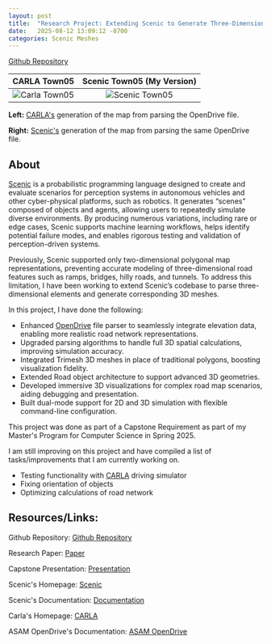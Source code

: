 ```yaml
---
layout: post
title:  "Research Project: Extending Scenic to Generate Three-Dimensional Meshes of Road Networks"
date:   2025-08-12 13:09:12 -0700
categories: Scenic Meshes
---
```


[Github Repository][github-repo]

CARLA Town05             |  Scenic Town05 (My Version)
:-------------------------:|:-------------------------:
![Carla Town05]({{site.baseurl}}/assets/Capstone/CARLA_Town05.png)  |  ![Scenic Town05]({{site.baseurl}}/assets/Capstone/Scenic_Town05.png)

**Left:** [CARLA's][carla] generation of the map from parsing the OpenDrive file.

**Right:** [Scenic's][scenic] generation of the map from parsing the same OpenDrive file.

## About

[Scenic][scenic] is a probabilistic programming language designed to create and evaluate scenarios for perception systems in autonomous vehicles and other cyber-physical platforms, such as robotics. It generates “scenes” composed of objects and agents, allowing users to repeatedly simulate diverse environments. By producing numerous variations, including rare or edge cases, Scenic supports machine learning workflows, helps identify potential failure modes, and enables rigorous testing and validation of perception-driven systems.

Previously, Scenic supported only two-dimensional polygonal map representations, preventing accurate modeling of three-dimensional road features such as ramps, bridges, hilly roads, and tunnels. To address this limitation, I have been working to extend Scenic’s codebase to parse three-dimensional elements and generate corresponding 3D meshes.

In this project, I have done the following:
- Enhanced [OpenDrive][opendrive] file parser to seamlessly integrate elevation data, enabling more realistic road network representations.
- Upgraded parsing algorithms to handle full 3D spatial calculations, improving simulation accuracy.
- Integrated Trimesh 3D meshes in place of traditional polygons, boosting visualization fidelity.
- Extended Road object architecture to support advanced 3D geometries.
- Developed immersive 3D visualizations for complex road map scenarios, aiding debugging and presentation.
- Built dual-mode support for 2D and 3D simulation with flexible command-line configuration.

This project was done as part of a Capstone Requirement as part of my Master's Program for Computer Science in Spring 2025. 

I am still improving on this project and have compiled a list of tasks/improvements that I am currently working on.
- Testing functionality with [CARLA][carla] driving simulator
- Fixing orientation of objects
- Optimizing calculations of road network

<!-- TODO: Add design process?-->

## Resources/Links:

Github Repository: [Github Repository][github-repo]

Research Paper: [Paper][paper]

Capstone Presentation: [Presentation][presentation]


Scenic's Homepage: [Scenic][scenic]

Scenic's Documentation: [Documentation][scenic_documentation]

Carla's Homepage: [CARLA][carla]

ASAM OpenDrive's Documentation: [ASAM OpenDrive][opendrive]

[github-repo]: https://github.com/BerkeleyLearnVerify/Scenic/tree/3d-driving
[paper]: https://drive.google.com/file/d/1heSntBwkX-YIAxuAPf8Bvj73L73NmwS3/view?usp=sharing
[presentation]: https://drive.google.com/file/d/1DkTVb16uYtd1eQdSoJ52yy_plOK3Svzt/view?usp=sharing
[scenic]: https://scenic-lang.org/
[scenic_documentation]: https://docs.scenic-lang.org/en/latest/
[carla]: https://carla.org/
[opendrive]: https://www.asam.net/standards/detail/opendrive/